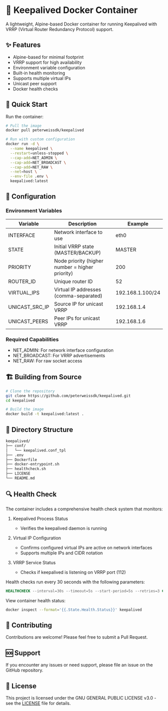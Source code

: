 # 💾 Keepalived Docker Container

A lightweight, Alpine-based Docker container for running Keepalived with VRRP (Virtual Router Redundancy Protocol) support.

## ✨ Features

- Alpine-based for minimal footprint
- VRRP support for high availability
- Environment variable configuration
- Built-in health monitoring
- Supports multiple virtual IPs
- Unicast peer support
- Docker health checks

## 🚀 Quick Start

Run the container:
```bash
# Pull the image
docker pull peterweissdk/keepalived

# Run with custom configuration
docker run -d \
  --name keepalived \
  --restart=unless-stopped \
  --cap-add=NET_ADMIN \
  --cap-add=NET_BROADCAST \
  --cap-add=NET_RAW \
  --net=host \
  --env-file .env \
  keepalived:latest
```

## 🔧 Configuration

### Environment Variables

| Variable | Description | Example |
|----------|-------------|---------|
| INTERFACE | Network interface to use | eth0 |
| STATE | Initial VRRP state (MASTER/BACKUP) | MASTER |
| PRIORITY | Node priority (higher number = higher priority) | 200 |
| ROUTER_ID | Unique router ID | 52 |
| VIRTUAL_IPS | Virtual IP addresses (comma-separated) | 192.168.1.100/24 |
| UNICAST_SRC_IP | Source IP for unicast VRRP | 192.168.1.4 |
| UNICAST_PEERS | Peer IPs for unicast VRRP | 192.168.1.6 |

### Required Capabilities

- NET_ADMIN: For network interface configuration
- NET_BROADCAST: For VRRP advertisements
- NET_RAW: For raw socket access

## 🏗️ Building from Source

```bash
# Clone the repository
git clone https://github.com/peterweissdk/keepalived.git
cd keepalived

# Build the image
docker build -t keepalived:latest .
```

## 📝 Directory Structure

```bash
keepalived/
├── conf/
│   └── keepalived.conf_tpl
├── .env
├── Dockerfile
├── docker-entrypoint.sh
├── healthcheck.sh
├── LICENSE
└── README.md
```

## 🔍 Health Check

The container includes a comprehensive health check system that monitors:

1. Keepalived Process Status
   - Verifies the keepalived daemon is running

2. Virtual IP Configuration
   - Confirms configured virtual IPs are active on network interfaces
   - Supports multiple IPs and CIDR notation

3. VRRP Service Status
   - Checks if keepalived is listening on VRRP port (112)

Health checks run every 30 seconds with the following parameters:
```dockerfile
HEALTHCHECK --interval=30s --timeout=5s --start-period=5s --retries=3 CMD ["/healthcheck.sh"]
```

View container health status:
```bash
docker inspect --format='{{.State.Health.Status}}' keepalived
```
## 🤝 Contributing

Contributions are welcome! Please feel free to submit a Pull Request.

## 🆘 Support

If you encounter any issues or need support, please file an issue on the GitHub repository.

## 📄 License

This project is licensed under the GNU GENERAL PUBLIC LICENSE v3.0 - see the [LICENSE](LICENSE) file for details.